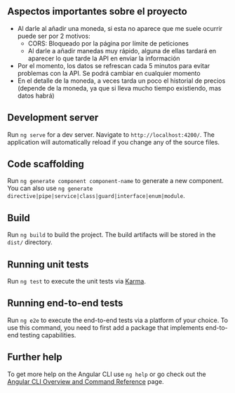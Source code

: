 
## Aspectos importantes sobre el proyecto

<ul>
  <li>
    Al darle al añadir una moneda, si esta no aparece que me suele ocurrir puede ser por 2 motivos:
    <ul>
      <li>CORS: Bloqueado por la página por límite de peticiones</li>
      <li>Al darle a añadir manedas muy rápido, alguna de ellas tardará en aparecer lo que tarde la API en enviar la información</li>
    </ul>
  </li>
  <li>Por el momento, los datos se refrescan cada 5 minutos para evitar problemas con la API. Se podrá cambiar en cualquier momento</li>
  <li>En el detalle de la moneda, a veces tarda un poco el historial de precios (depende de la moneda, ya que si lleva mucho tiempo existiendo, mas datos habrá)</li>
</ul>

## Development server

Run `ng serve` for a dev server. Navigate to `http://localhost:4200/`. The application will automatically reload if you change any of the source files.

## Code scaffolding

Run `ng generate component component-name` to generate a new component. You can also use `ng generate directive|pipe|service|class|guard|interface|enum|module`.

## Build

Run `ng build` to build the project. The build artifacts will be stored in the `dist/` directory.

## Running unit tests

Run `ng test` to execute the unit tests via [Karma](https://karma-runner.github.io).

## Running end-to-end tests

Run `ng e2e` to execute the end-to-end tests via a platform of your choice. To use this command, you need to first add a package that implements end-to-end testing capabilities.

## Further help

To get more help on the Angular CLI use `ng help` or go check out the [Angular CLI Overview and Command Reference](https://angular.io/cli) page.
